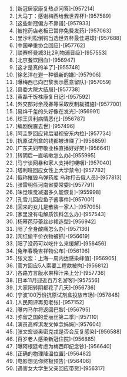 
1. [新冠居家康复热点问答]-[957214]
1. [大马丁：感谢梅西给我世界杯]-[957589]
1. [这些新冠偏方不靠谱]-[957933]
1. [被抢药店老板已暂停免费发药]-[957063]
1. [里沙利松倒钩当选世界杯最佳进球]-[957688]
1. [中国举重协会回应]-[957762]
1. [联赛杯曼城3比2利物浦晋级]-[957553]
1. [北京餐饮回血]-[956947]
1. [这才是真的羊了]-[955748]
1. [徐艺洋在避一种很新的嫌]-[957906]
1. [曝梅西已向巴黎表示愿意留队]-[957059]
1. [县委大院大结局]-[957738]
1. [黄磊干饭株康复日记]-[957592]
1. [外交部对余茂春等采取反制裁措施]-[957700]
1. [易烊千玺的头好像在发光]-[956991]
1. [球王贝利病情恶化]-[956787]
1. [编剧倪震去世]-[957496]
1. [阿圭罗回应背后凝视安东内拉]-[957734]
1. [抗原试剂盒的钱都被谁赚了]-[956859]
1. [广东夫妇带敬业株直播好好笑]-[956641]
1. [转阴后一直咳嗽怎么办]-[955995]
1. [马宁谈网暴和家人支持时哽咽]-[957040]
1. [塔利班回应女性上大学禁令]-[957782]
1. [俄称摧毁乌弹药库 乌称打击俄人员]-[957813]
1. [张雷明任河南省委常委]-[957791]
1. [味觉嗅觉减退多久能恢复]-[955998]
1. [孔雪儿回应鱼子酱事件]-[957001]
1. [回来的女儿是散装一家人]-[957095]
1. [家里没有电解质饮料怎么办]-[957543]
1. [杨幂芭莎蕾丝纱裙造型]-[956942]
1. [阳了全身酸痛怎么办]-[957136]
1. [网红偷平价衣物被抓]-[956619]
1. [阳了没药可以吃什么来缓解]-[956456]
1. [兔年春晚吉祥物公布]-[956196]
1. [张文宏：上海一周内达感染峰值]-[956905]
1. [官方回应5人索要工程款被拘]-[956812]
1. [各路方言版水果榨汁来上分]-[957736]
1. [日本11月迎近百万名游客]-[957556]
1. [大家阳转阴都花了几天]-[956736]
1. [宁波100万份抗原试剂盒投放市场]-[957848]
1. [人民网评再见老张]-[957152]
1. [曝内马尔将返回巴黎]-[956795]
1. [弥留之国的爱丽丝第二季]-[957110]
1. [演员高梓淇发文悼念妈妈]-[957604]
1. [张文宏谈奥密克戎是否会反复感染]-[956588]
1. [百岁老人感染新冠住院]-[956885]
1. [曝阿根廷考虑为梅西印纪念钞]-[956640]
1. [正确的物理降温位置]-[956482]
1. [电影想见你终极预告]-[956406]
1. [遇害女大学生父亲回应带货]-[956317]